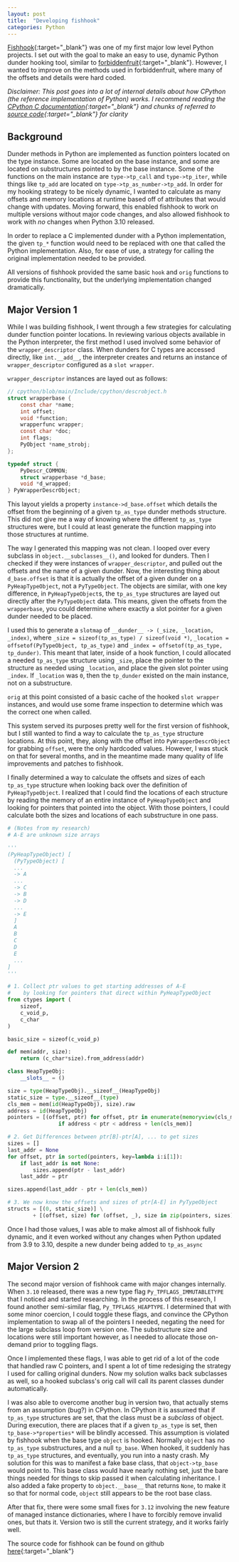 ```yaml
---
layout: post
title:  "Developing fishhook"
categories: Python
---
```


[Fishhook](https://pypi.org/project/fishhook/){:target="_blank"} was one of my first major low level Python projects. 
I set out with the goal to make an easy to use, dynamic Python dunder hooking tool, similar to [forbiddenfruit](https://pypi.org/project/forbiddenfruit/){:target="_blank"}. However, I wanted to improve on the methods used in forbiddenfruit, where many of the offsets and details were hard coded. 

*Disclaimer: This post goes into a lot of internal details about how CPython (the reference implementation of Python) works. I recommend reading the [CPython C documentation](https://docs.python.org/3/c-api/){:target="_blank"} and chunks of referred to [source code](https://github.com/python/cpython){:target="_blank"} for clarity*

## Background

Dunder methods in Python are implemented as function pointers located on the type instance. Some are located on the base instance, and some are located on substructures pointed to by the base instance. Some of the functions on the main instance are `type->tp_call` and `type->tp_iter`, while things like `tp_add` are located on `type->tp_as_number->tp_add`. In order for my hooking strategy to be nicely dynamic, I wanted to calculate as many offsets and memory locations at runtime based off of attributes that would change with updates. Moving forward, this enabled fishhook to work on multiple versions without major code changes, and also allowed fishhook to work with *no* changes when Python 3.10 released.

In order to replace a C implemented dunder with a Python implementation, the given `tp_*` function would need to be replaced with one that called the Python implementation. Also, for ease of use, a strategy for calling the original implementation needed to be provided.

All versions of fishhook provided the same basic `hook` and `orig` functions to provide this functionality, but the underlying implementation changed dramatically.

## Major Version 1

While I was building fishhook, I went through a few strategies for calculating dunder function pointer locations. In reviewing various objects available in the Python interpreter, the first method I used involved some behavior of the `wrapper_descriptor` class. When dunders for C types are accessed directly, like `int.__add__`, the interpreter creates and returns an instance of `wrapper_descriptor` configured as a `slot wrapper`.

`wrapper_descriptor` instances are layed out as follows:
```c
// cpython/blob/main/Include/cpython/descrobject.h
struct wrapperbase {
    const char *name;
    int offset;
    void *function;
    wrapperfunc wrapper;
    const char *doc;
    int flags;
    PyObject *name_strobj;
};

typedef struct {
    PyDescr_COMMON;
    struct wrapperbase *d_base;
    void *d_wrapped;
} PyWrapperDescrObject;
```

This layout yields a property `instance->d_base.offset` which details the offset from the beginning of a given `tp_as_type` dunder methods structure. This did not give me a way of knowing where the different `tp_as_type` structures were, but I could at least generate the function mapping into those structures at runtime.

The way I generated this mapping was not clean. I looped over every subclass in `object.__subclasses__()`, and looked for dunders. Then I checked if they were instances of `wrapper_descriptor`, and pulled out the offsets and the name of a given dunder. Now, the interesting thing about `d_base.offset` is that it is actually the offset of a given dunder on a `PyHeapTypeObject`, not a `PyTypeObject`. The objects are similar, with one key difference, in `PyHeapTypeObject`s, the `tp_as_type` structures are layed out directly after the `PyTypeObject` data. This means, given the offsets from the `wrapperbase`, you could determine where exactly a slot pointer for a given dunder needed to be placed.

I used this to generate a `slotmap` of `__dunder__ -> (_size, _location, _index)`, where `_size = sizeof(tp_as_type) / sizeof(void *)`, `_location = offsetof(PyTypeObject, tp_as_type)` and `_index = offsetof(tp_as_type, tp_dunder)`. This meant that later, inside of a hook function, I could allocated a needed `tp_as_type` structure using `_size`, place the pointer to the structure as needed using `_location`, and place the given slot pointer using `_index`. If `_location` was `0`, then the `tp_dunder` existed on the main instance, not on a substructure.

`orig` at this point consisted of a basic cache of the hooked `slot wrapper` instances, and would use some frame inspection to determine which was the correct one when called.

This system served its purposes pretty well for the first version of fishhook, but I still wanted to find a way to calculate the `tp_as_type` structure locations. At this point, they, along with the offset into `PyWrapperDescrObject` for grabbing `offset`, were the only hardcoded values. However, I was stuck on that for several months, and in the meantime made many quality of life improvements and patches to fishhook.

I finally determined a way to calculate the offsets and sizes of each `tp_as_type` structure when looking back over the definition of `PyHeapTypeObject`. I realized that I could find the locations of each structure by reading the memory of an entire instance of `PyHeapTypeObject` and looking for pointers that pointed into the object. With those pointers, I could calculate both the sizes and locations of each substructure in one pass. 

```py
# (Notes from my research)
# A-E are unknown size arrays

'''
(PyHeapTypeObject) [
  (PyTypeObject) [
  ...
  -> A
  ...
  -> C
  -> B
  -> D
  ...
  -> E
  ]
  A
  B
  C
  D
  E
  ...
]
'''

# 1. Collect ptr values to get starting addresses of A-E
#    by looking for pointers that direct within PyHeapTypeObject
from ctypes import (
    sizeof,
    c_void_p,
    c_char
)

basic_size = sizeof(c_void_p)

def mem(addr, size):
    return (c_char*size).from_address(addr)

class HeapTypeObj:
    __slots__ = ()

size = type(HeapTypeObj).__sizeof__(HeapTypeObj)
static_size = type.__sizeof__(type)
cls_mem = mem(id(HeapTypeObj), size).raw
address = id(HeapTypeObj)
pointers = [(offset, ptr) for offset, ptr in enumerate(memoryview(cls_mem).cast('l'))
                if address < ptr < address + len(cls_mem)]

# 2. Get Differences between ptr[B]-ptr[A], ... to get sizes
sizes = []
last_addr = None
for offset, ptr in sorted(pointers, key=lambda i:i[1]):
    if last_addr is not None:
        sizes.append(ptr - last_addr)
    last_addr = ptr

sizes.append(last_addr - ptr + len(cls_mem))

# 3. We now know the offsets and sizes of ptr[A-E] in PyTypeObject
structs = [(0, static_size)] \
        + [(offset, size) for (offset, _), size in zip(pointers, sizes)]
```

Once I had those values, I was able to make almost all of fishhook fully dynamic, and it even worked without any changes when Python updated from 3.9 to 3.10, despite a new dunder being added to `tp_as_async`

## Major Version 2

The second major version of fishhook came with major changes internally. When `3.10` released, there was a new type flag `Py_TPFLAGS_IMMUTABLETYPE` that I noticed and started researching. In the process of this research, I found another semi-similar flag, `Py_TPFLAGS_HEAPTYPE`. I determined that with some minor coercion, I could toggle these flags, and convince the CPython implementation to swap all of the pointers I needed, negating the need for the large subclass loop from version one. The substructure size and locations were still important however, as I needed to allocate those on-demand prior to toggling flags.

Once I implemented these flags, I was able to get rid of a lot of the code that handled raw C pointers, and I spent a lot of time redesiging the strategy I used for calling original dunders. Now my solution walks back subclasses as well, so a hooked subclass's orig call will call its parent classes dunder automatically.

I was also able to overcome another bug in version two, that actually stems from an assumption (bug?) in CPython. In CPython it is assumed that if `tp_as_type` structures are set, that the class must be a *subclass* of object. During execution, there are places that if a given `tp_as_type` is set, then `tp_base->*properties*` will be blindly accessed. This assumption is violated by fishhook when the base type `object` is hooked. Normally `object` has no `tp_as_type` substructures, and a null `tp_base`. When hooked, it suddenly has `tp_as_type` structures, and eventually, you run into a nasty crash. My solution for this was to manifest a fake base class, that `object->tp_base` would point to. This base class would have nearly nothing set, just the bare things needed for things to skip passed it when calculating inheritance. I also added a fake property to `object.__base__` that returns `None`, to make it so that for normal code, `object` still appears to be the root base class.

After that fix, there were some small fixes for `3.12` involving the new feature of managed instance dictionaries, where I have to forcibly remove invalid ones, but thats it. Version two is still the current strategy, and it works fairly well.

The source code for fishhook can be found on github [here](https://github.com/chilaxan/fishhook/){:target="_blank"}